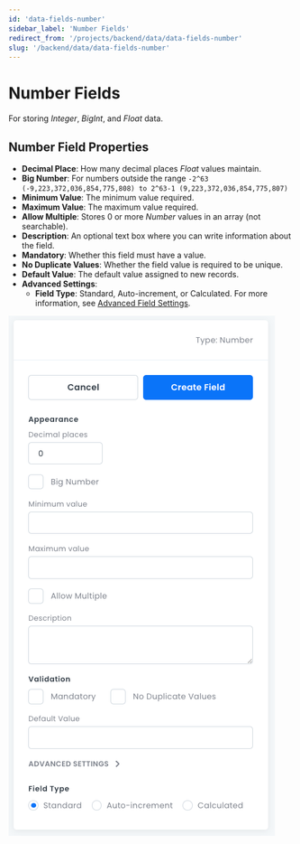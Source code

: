 ```yaml
---
id: 'data-fields-number'
sidebar_label: 'Number Fields'
redirect_from: '/projects/backend/data/data-fields-number'
slug: '/backend/data/data-fields-number'
---
```

# Number Fields

For storing _Integer_, _BigInt_, and _Float_ data.

## Number Field Properties

- **Decimal Place**: How many decimal places _Float_ values maintain.
- **Big Number**: For numbers outside the range `-2^63 (-9,223,372,036,854,775,808) to 2^63-1 (9,223,372,036,854,775,807)`
- **Minimum Value**: The minimum value required.
- **Maximum Value**: The maximum value required.
- **Allow Multiple**: Stores 0 or more _Number_ values in an array (not searchable).
- **Description**: An optional text box where you can write information about the field.
- **Mandatory**: Whether this field must have a value.
- **No Duplicate Values**: Whether the field value is required to be unique.
- **Default Value**: The default value assigned to new records.
- **Advanced Settings**:
  - **Field Type**: Standard, Auto-increment, or Calculated. For more information, see [Advanced Field Settings](data-fields-advanced-settings.md).


![Number field properties pane](_images/ui_fieldproperties_number.png)